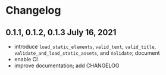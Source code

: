 # Changelog

## 0.1.1, 0.1.2, 0.1.3 July 16, 2021
 - introduce `load_static_elements`, `valid_text`, `valid_title`, `validate_and_load_static_assets`, and `Validate`; document
 - enable CI
 - improve documentation; add CHANGELOG

